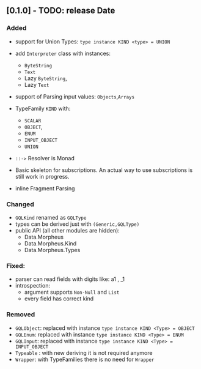 ## [0.1.0] - TODO: release Date

### Added

- support for Union Types: `type instance KIND <type> = UNION`
- add `Interpreter` class with instances:

  - `ByteString`
  - `Text`
  - Lazy `ByteString`,
  - Lazy `Text`

- support of Parsing input values: `Objects`,`Arrays`

- TypeFamily `KIND` with:

  - `SCALAR`
  - `OBJECT`,
  - `ENUM`
  - `INPUT_OBJECT`
  - `UNION`

- `::->` Resolver is Monad

- Basic skeleton for subscriptions. An actual way to use subscriptions is still work in progress.
- inline Fragment Parsing

### Changed

- `GQLKind` renamed as `GQLType`
- types can be derived just with `(Generic,GQLType)`
- public API (all other modules are hidden):
  - Data.Morpheus
  - Data.Morpheus.Kind
  - Data.Morpheus.Types

### Fixed:

- parser can read fields with digits like: a1 , \_1
- introspection:
  - argument supports `Non-Null` and `List`
  - every field has correct kind

### Removed

- `GQLObject`: replaced with instance `type instance KIND <Type> = OBJECT`
- `GQLEnum`: replaced with instance `type instance KIND <Type> = ENUM`
- `GQLInput`: replaced with instance `type instance KIND <Type> = INPUT_OBJECT`
- `Typeable` : with new deriving it is not required anymore
- `Wrapper`: with TypeFamilies there is no need for `Wrapper`
